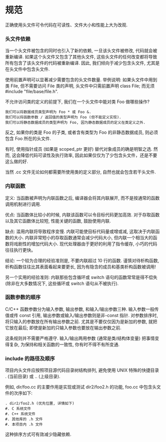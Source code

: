 <!-- README.md --- 
;; 
;; Description: 
;; Author: Hongyi Wu(吴鸿毅)
;; Email: wuhongyi@qq.com 
;; Created: 三 8月 10 18:54:40 2016 (+0800)
;; Last-Updated: 三 8月 10 19:06:22 2016 (+0800)
;;           By: Hongyi Wu(吴鸿毅)
;;     Update #: 3
;; URL: http://wuhongyi.github.io -->

# 规范

正确使用头文件可令代码在可读性、文件大小和性能上大为改观.

### 头文件依赖

当一个头文件被包含的同时也引入了新的依赖, 一旦该头文件被修改, 代码就会被重新编译. 如果这个头文件又包含了其他头文件, 这些头文件的任何改变都将导致所有包含了该头文件的代码被重新编译. 因此, 我们倾向于减少包含头文件, 尤其是在头文件中包含头文件.

使用前置声明可以显著减少需要包含的头文件数量. 举例说明: 如果头文件中用到类 File, 但不需要访问 File 类的声明, 头文件中只需前置声明 class File; 而无须 #include "file/base/file.h".

不允许访问类的定义的前提下, 我们在一个头文件中能对类 Foo 做哪些操作?

    我们可以将数据成员类型声明为 Foo * 或 Foo &.
    我们可以将函数参数 / 返回值的类型声明为 Foo (但不能定义实现).
    我们可以将静态数据成员的类型声明为 Foo, 因为静态数据成员的定义在类定义之外.

反之, 如果你的类是 Foo 的子类, 或者含有类型为 Foo 的非静态数据成员, 则必须包含 Foo 所在的头文件.

有时, 使用指针成员 (如果是 scoped_ptr 更好) 替代对象成员的确是明智之选. 然而, 这会降低代码可读性及执行效率, 因此如果仅仅为了少包含头文件，还是不要这么做的好.

当然 .cc 文件无论如何都需要所使用类的定义部分, 自然也就会包含若干头文件.

### 内联函数

定义: 当函数被声明为内联函数之后, 编译器会将其内联展开, 而不是按通常的函数调用机制进行调用.

优点: 当函数体比较小的时候, 内联该函数可以令目标代码更加高效. 对于存取函数以及其它函数体比较短, 性能关键的函数, 鼓励使用内联.

缺点: 滥用内联将导致程序变慢. 内联可能使目标代码量或增或减, 这取决于内联函数的大小. 内联非常短小的存取函数通常会减少代码大小, 但内联一个相当大的函数将戏剧性的增加代码大小. 现代处理器由于更好的利用了指令缓存, 小巧的代码往往执行更快。

结论: 一个较为合理的经验准则是, 不要内联超过 10 行的函数. 谨慎对待析构函数, 析构函数往往比其表面看起来要更长, 因为有隐含的成员和基类析构函数被调用!

另一个实用的经验准则: 内联那些包含循环或 switch 语句的函数常常是得不偿失 (除非在大多数情况下, 这些循环或 switch 语句从不被执行).

### 函数参数的顺序

C/C++ 函数参数分为输入参数, 输出参数, 和输入/输出参数三种. 输入参数一般传值或传 const 引用, 输出参数或输入/输出参数则是非-const 指针. 对参数排序时, 将只输入的参数放在所有输出参数之前. 尤其是不要仅仅因为是新加的参数, 就把它放在最后; 即使是新加的只输入参数也要放在输出参数之前.

这条规则并不需要严格遵守. 输入/输出两用参数 (通常是类/结构体变量) 把事情变得复杂, 为保持和相关函数的一致性, 你有时不得不有所变通.

### include 的路径及顺序

项目内头文件应按照项目源代码目录树结构排列, 避免使用 UNIX 特殊的快捷目录 . (当前目录) 或 .. (上级目录).

例如, dir/foo.cc 的主要作用是实现或测试 dir2/foo2.h 的功能, foo.cc 中包含头文件的次序如下:

```
. dir2/foo2.h (优先位置, 详情如下)
#. C 系统文件
#. C++ 系统文件
#. 其他库的 .h 文件
#. 本项目内 .h 文件
```

这种排序方式可有效减少隐藏依赖. 












<!-- README.md ends here -->
